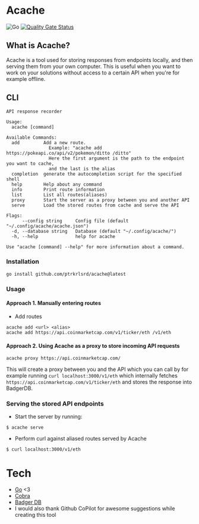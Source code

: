 # Acache
![Go](https://github.com/ptrkrlsrd/acache/workflows/Go/badge.svg)
[![Quality Gate Status](https://sonarcloud.io/api/project_badges/measure?project=ptrkrlsrd_acache&metric=alert_status)](https://sonarcloud.io/dashboard?id=ptrkrlsrd_acache)

## What is Acache?

Acache is a tool used for storing responses from endpoints locally, and then serving them from your own computer. This is useful when you want to work on your solutions without access to a certain API when you're for example offline.  

## CLI
```
API response recorder

Usage:
  acache [command]

Available Commands:
  add         Add a new route. 
                Example: "acache add https://pokeapi.co/api/v2/pokemon/ditto /ditto"
                Here the first argument is the path to the endpoint you want to cache, 
                and the last is the alias
  completion  generate the autocompletion script for the specified shell
  help        Help about any command
  info        Print route information
  list        List all routes(aliases)
  proxy       Start the server as a proxy between you and another API
  serve       Load the stored routes from cache and serve the API

Flags:
      --config string     Config file (default "~/.config/acache/acache.json")
  -d, --database string   Database (default "~/.config/acache/")
  -h, --help              help for acache

Use "acache [command] --help" for more information about a command.
```

### Installation
```
go install github.com/ptrkrlsrd/acache@latest
```

### Usage
#### Approach 1. Manually entering routes
* Add routes
```
acache add <url> <alias>
acache add https://api.coinmarketcap.com/v1/ticker/eth /v1/eth
```
#### Approach 2. Using Acache as a proxy to store incoming API requests
```
acache proxy https://api.coinmarketcap.com/
```
This will create a proxy between you and the API which you can call by for example running `curl localhost:3000/v1/eth` which internally fetches `https://api.coinmarketcap.com/v1/ticker/eth` and stores the response into BadgerDB.


### Serving the stored API endpoints
* Start the server by running:
```
$ acache serve
```

* Perform curl against aliased routes served by Acache
```
$ curl localhost:3000/v1/eth
```

# Tech
- [Go](https://golang.org/) <3
- [Cobra](https://github.com/spf13/cobra)
- [Badger DB](https://github.com/dgraph-io/badger)
- I would also thank Github CoPilot for awesome suggestions while creating this tool

